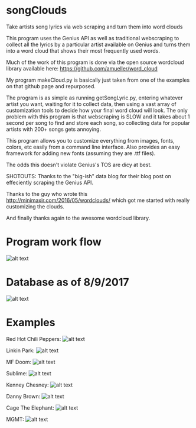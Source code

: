# songClouds

Take artists song lyrics via web scraping and turn them into word clouds

This program uses the Genius API as well as traditional webscraping to collect all the lyrics by a particular artist available on Genius and turns them into a word cloud that shows their most frequently used words. 

Much of the work of this program is done via the open source wordcloud library available here: https://github.com/amueller/word_cloud

My program makeCloud.py is basically just taken from one of the examples on that github page and repurposed. 

The program is as simple as running getSongLyric.py, entering whatever artist you want, waiting for it to collect data, then using a vast array of customization tools to decide how your final word cloud will look. The only problem with this program is that webscraping is SLOW and it takes about 1 second per song to find and store each song, so collecting data for popular artists with 200+ songs gets annoying.

This program allows you to customize everything from images, fonts, colors, etc easily from a command line interface. Also provides an easy framework for adding new fonts (assuming they are .ttf files).

The odds this doesn't violate Genius's TOS are dicy at best.

SHOTOUTS:
Thanks to the "big-ish" data blog for their blog post on effeciently scraping the Genius API.

Thanks to the guy who wrote this http://minimaxir.com/2016/05/wordclouds/ which got me started with really customizing the clouds.

And finally thanks again to the awesome wordcloud library.

# Program work flow
![alt text](https://github.com/MrGarrett45/songClouds/blob/master/songCloudWF.png "WF")

# Database as of 8/9/2017
![alt text](https://github.com/MrGarrett45/songClouds/blob/master/DBscreenshot.png "DB")

# Examples
Red Hot Chili Peppers:
![alt text](https://github.com/MrGarrett45/songClouds/blob/master/examplePics/redHotChiliPeppers.png "Chili Peppers")

Linkin Park:
![alt text](https://github.com/MrGarrett45/songClouds/blob/master/examplePics/linkinPark.png "Linkin Park")

MF Doom:
![alt text](https://github.com/MrGarrett45/songClouds/blob/master/examplePics/MFDoom.png "Doom")

Sublime:
![alt text](https://github.com/MrGarrett45/songClouds/blob/master/examplePics/Sublime.png "Sublime")

Kenney Chesney:
![alt text](https://github.com/MrGarrett45/songClouds/blob/master/examplePics/kenneyChesney.png "Kenney Chesney")

Danny Brown:
![alt text](https://github.com/MrGarrett45/songClouds/blob/master/examplePics/dannyBrown.png "Danny Brown")

Cage The Elephant:
![alt text](https://github.com/MrGarrett45/songClouds/blob/master/examplePics/CageTheElephantNew.png "CtE")

MGMT:
![alt text](https://github.com/MrGarrett45/songClouds/blob/master/examplePics/MGMT.png "MGMT")
